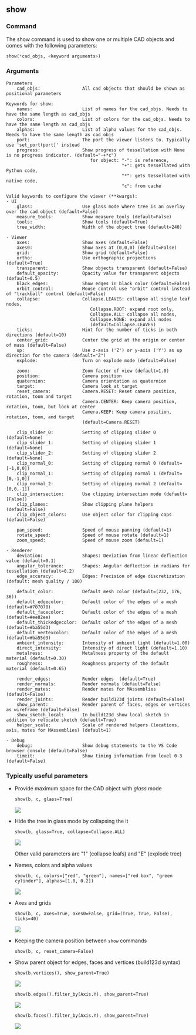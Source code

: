 ## show

### Command

The show command is used to show one or multiple CAD objects and comes with the following parameters:

```python
show(*cad_objs, <keyword arguments>)
```

### Arguments

```text
Parameters
    cad_objs:                All cad objects that should be shown as positional parameters

Keywords for show:
    names:                   List of names for the cad_objs. Needs to have the same length as cad_objs
    colors:                  List of colors for the cad_objs. Needs to have the same length as cad_objs
    alphas:                  List of alpha values for the cad_objs. Needs to have the same length as cad_objs
    port:                    The port the viewer listens to. Typically use 'set_port(port)' instead
    progress:                Show progress of tessellation with None is no progress indicator. (default="-+*c")
                                for object: "-": is reference,
                                            "+": gets tessellated with Python code,
                                            "*": gets tessellated with native code,
                                            "c": from cache

Valid keywords to configure the viewer (**kwargs):
- UI
    glass:                   Use glass mode where tree is an overlay over the cad object (default=False)
    measure_tools:           Show measure tools (default=False)
    tools:                   Show tools (default=True)
    tree_width:              Width of the object tree (default=240)

- Viewer
    axes:                    Show axes (default=False)
    axes0:                   Show axes at (0,0,0) (default=False)
    grid:                    Show grid (default=False)
    ortho:                   Use orthographic projections (default=True)
    transparent:             Show objects transparent (default=False)
    default_opacity:         Opacity value for transparent objects (default=0.5)
    black_edges:             Show edges in black color (default=False)
    orbit_control:           Mouse control use "orbit" control instead of "trackball" control (default=False)
    collapse:                Collapse.LEAVES: collapse all single leaf nodes,
                                Collapse.ROOT: expand root only,
                                Collapse.ALL: collapse all nodes,
                                Collapse.NONE: expand all nodes
                                (default=Collapse.LEAVES)
    ticks:                   Hint for the number of ticks in both directions (default=10)
    center_grid:             Center the grid at the origin or center of mass (default=False)
    up:                      Use z-axis ('Z') or y-axis ('Y') as up direction for the camera (default="Z")
    explode:                 Turn on explode mode (default=False)

    zoom:                    Zoom factor of view (default=1.0)
    position:                Camera position
    quaternion:              Camera orientation as quaternion
    target:                  Camera look at target
    reset_camera:            Camera.RESET: Reset camera position, rotation, toom and target
                             Camera.CENTER: Keep camera position, rotation, toom, but look at center
                             Camera.KEEP: Keep camera position, rotation, toom, and target
                             (default=Camera.RESET)

    clip_slider_0:           Setting of clipping slider 0 (default=None)
    clip_slider_1:           Setting of clipping slider 1 (default=None)
    clip_slider_2:           Setting of clipping slider 2 (default=None)
    clip_normal_0:           Setting of clipping normal 0 (default=[-1,0,0])
    clip_normal_1:           Setting of clipping normal 1 (default=[0,-1,0])
    clip_normal_2:           Setting of clipping normal 2 (default=[0,0,-1])
    clip_intersection:       Use clipping intersection mode (default=[False])
    clip_planes:             Show clipping plane helpers (default=False)
    clip_object_colors:      Use object color for clipping caps (default=False)

    pan_speed:               Speed of mouse panning (default=1)
    rotate_speed:            Speed of mouse rotate (default=1)
    zoom_speed:              Speed of mouse zoom (default=1)

- Renderer
    deviation:               Shapes: Deviation from linear deflection value (default=0.1)
    angular_tolerance:       Shapes: Angular deflection in radians for tessellation (default=0.2)
    edge_accuracy:           Edges: Precision of edge discretization (default: mesh quality / 100)

    default_color:           Default mesh color (default=(232, 176, 36))
    default_edgecolor:       Default color of the edges of a mesh (default=#707070)
    default_facecolor:       Default color of the edges of a mesh (default=#ee82ee)
    default_thickedgecolor:  Default color of the edges of a mesh (default=#ba55d3)
    default_vertexcolor:     Default color of the edges of a mesh (default=#ba55d3)
    ambient_intensity:       Intensity of ambient light (default=1.00)
    direct_intensity:        Intensity of direct light (default=1.10)
    metalness:               Metalness property of the default material (default=0.30)
    roughness:               Roughness property of the default material (default=0.65)

    render_edges:            Render edges  (default=True)
    render_normals:          Render normals (default=False)
    render_mates:            Render mates for MAssemblies (default=False)
    render_joints:           Render build123d joints (default=False)
    show_parent:             Render parent of faces, edges or vertices as wireframe (default=False)
    show_sketch_local:       In build123d show local sketch in addition to relocate sketch (default=True)
    helper_scale:            Scale of rendered helpers (locations, axis, mates for MAssemblies) (default=1)

- Debug
    debug:                   Show debug statements to the VS Code browser console (default=False)
    timeit:                  Show timing information from level 0-3 (default=False)
```

### Typically useful parameters

-   Provide maximum space for the CAD object with _glass_ mode

    `show(b, c, glass=True)`

    ![](../screenshots/glass.png)

-   Hide the tree in glass mode by collapsing the it

    `show(b, glass=True, collapse=Collapse.ALL)`

    ![](../screenshots/glass-collapsed.png)

    Other valid parameters are "1" (collapse leafs) and "E" (explode tree)

-   Names, colors and alpha values

    `show(b, c, colors=["red", "green"], names=["red box", "green cylinder"], alphas=[1.0, 0.2])`

    ![](../screenshots/named-objects.png)

-   Axes and grids

    `show(b, c, axes=True, axes0=False, grid=(True, True, False), ticks=40)`

    ![](../screenshots/axes-and-grids.png)

-   Keeping the camera position between `show` commands

    `show(b, c, reset_camera=False)`

-   Show parent object for edges, faces and vertices (build123d syntax)

    `show(b.vertices(), show_parent=True)`

    ![](../screenshots/vertices-parent.png)

    `show(b.edges().filter_by(Axis.Y), show_parent=True)`

    ![](../screenshots/edges-parent.png)

    `show(b.faces().filter_by(Axis.Y), show_parent=True)`

    ![](../screenshots/faces-parent.png)
